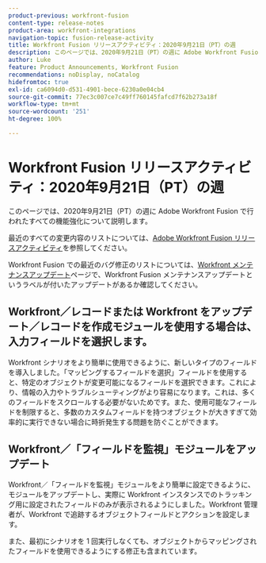 ```yaml
---
product-previous: workfront-fusion
content-type: release-notes
product-area: workfront-integrations
navigation-topic: fusion-release-activity
title: Workfront Fusion リリースアクティビティ：2020年9月21日（PT）の週
description: このページでは、2020年9月21日（PT）の週に Adobe Workfront Fusion で行われたすべての機能強化について説明します。
author: Luke
feature: Product Announcements, Workfront Fusion
recommendations: noDisplay, noCatalog
hidefromtoc: true
exl-id: ca6094d0-d531-4901-bece-6230a0e04cb4
source-git-commit: 77ec3c007ce7c49ff760145fafcd7f62b273a18f
workflow-type: tm+mt
source-wordcount: '251'
ht-degree: 100%

---
```


# Workfront Fusion リリースアクティビティ：2020年9月21日（PT）の週

このページでは、2020年9月21日（PT）の週に Adobe Workfront Fusion で行われたすべての機能強化について説明します。

最近のすべての変更内容のリストについては、[Adobe Workfront Fusion リリースアクティビティ](/help/workfront-fusion/fusion-product-releases/fusion-release-activity.md)を参照してください。

Workfront Fusion での最近のバグ修正のリストについては、[Workfront メンテナンスアップデート](https://experienceleague.adobe.com/docs/workfront-known-issues/releases/current-updates.html?lang=ja)ページで、Workfront Fusion メンテナンスアップデートというラベルが付いたアップデートがあるか確認してください。

## Workfront／レコードまたは Workfront をアップデート／レコードを作成モジュールを使用する場合は、入力フィールドを選択します。

Workfront シナリオをより簡単に使用できるように、新しいタイプのフィールドを導入しました。「マッピングするフィールドを選択」フィールドを使用すると、特定のオブジェクトが変更可能になるフィールドを選択できます。これにより、情報の入力やトラブルシューティングがより容易になります。これは、多くのフィールドをスクロールする必要がないためです。また、使用可能なフィールドを制限すると、多数のカスタムフィールドを持つオブジェクトが大きすぎて効率的に実行できない場合に時折発生する問題を防ぐことができます。


## Workfront／「フィールドを監視」モジュールをアップデート

Workfront／「フィールドを監視」モジュールをより簡単に設定できるように、モジュールをアップデートし、実際に Workfront インスタンスでのトラッキング用に設定されたフィールドのみが表示されるようにしました。Workfront 管理者が、Workfront で追跡するオブジェクトフィールドとアクションを設定します。

また、最初にシナリオを 1 回実行しなくても、オブジェクトからマッピングされたフィールドを使用できるようにする修正も含まれています。
